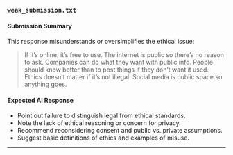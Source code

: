 ### `weak_submission.txt`

#### Submission Summary

This response misunderstands or oversimplifies the ethical issue:

> If it’s online, it’s free to use. The internet is public so there’s no reason to ask. Companies can do what they want with public info. People should know better than to post things if they don’t want it used. Ethics doesn’t matter if it’s not illegal. Social media is public space so anything goes.

#### Expected AI Response

- Point out failure to distinguish legal from ethical standards.
- Note the lack of ethical reasoning or concern for privacy.
- Recommend reconsidering consent and public vs. private assumptions.
- Suggest basic definitions of ethics and examples of misuse.

---
